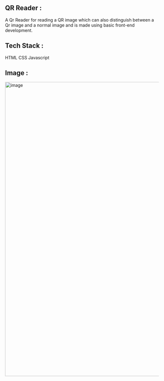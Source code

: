 ## QR Reader :
A Qr Reader for reading a QR image which can also distinguish between a Qr image and a normal image and is made using basic front-end development.

## Tech Stack :
HTML
CSS
Javascript

## Image :
<img width="960" alt="image" src="https://user-images.githubusercontent.com/84130482/213715816-8711c251-4099-476e-9fe1-a0fab9eaf7cf.png">
